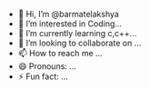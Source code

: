 - 👋 Hi, I’m @barmatelakshya
- 👀 I’m interested in Coding...
- 🌱 I’m currently learning c,c++...
- 💞️ I’m looking to collaborate on ...
- 📫 How to reach me ...
- 😄 Pronouns: ...
- ⚡ Fun fact: ...

<!---
barmatelakshya/barmatelakshya is a ✨ special ✨ repository because its `README.md` (this file) appears on your GitHub profile.
You can click the Preview link to take a look at your changes.
--->
